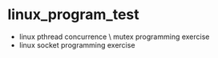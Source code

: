 # linux_program_test
* linux pthread concurrence \ mutex programming exercise
* linux socket programming exercise
